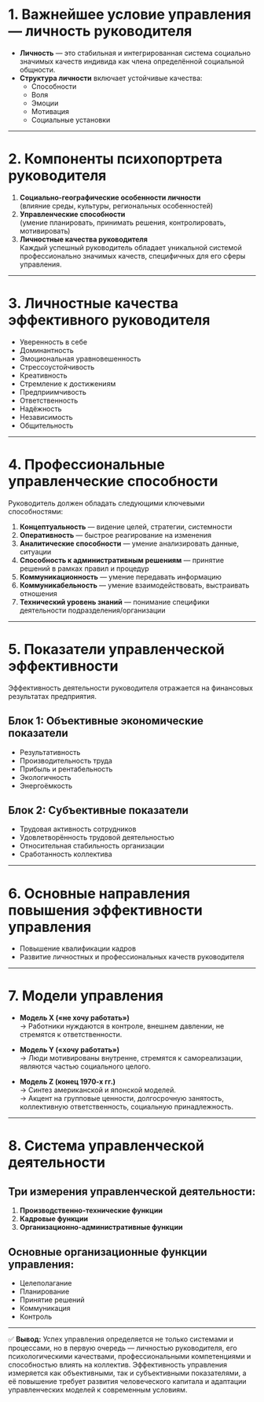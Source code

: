 # 1. Важнейшее условие управления — личность руководителя
- **Личность** — это стабильная и интегрированная система социально значимых качеств индивида как члена определённой социальной общности.
- **Структура личности** включает устойчивые качества:
  - Способности
  - Воля
  - Эмоции
  - Мотивация
  - Социальные установки
---
# 2. Компоненты психопортрета руководителя
1. **Социально-географические особенности личности**  
   (влияние среды, культуры, региональных особенностей)
2. **Управленческие способности**  
   (умение планировать, принимать решения, контролировать, мотивировать)
3. **Личностные качества руководителя**  
   Каждый успешный руководитель обладает уникальной системой профессионально значимых качеств, специфичных для его сферы управления.
---
# 3. Личностные качества эффективного руководителя
- Уверенность в себе  
- Доминантность  
- Эмоциональная уравновешенность  
- Стрессоустойчивость  
- Креативность  
- Стремление к достижениям  
- Предприимчивость  
- Ответственность  
- Надёжность  
- Независимость  
- Общительность  
---
# 4. Профессиональные управленческие способности
Руководитель должен обладать следующими ключевыми способностями:
1. **Концептуальность** — видение целей, стратегии, системности  
2. **Оперативность** — быстрое реагирование на изменения  
3. **Аналитические способности** — умение анализировать данные, ситуации  
4. **Способность к административным решениям** — принятие решений в рамках правил и процедур  
5. **Коммуникационность** — умение передавать информацию  
6. **Коммуникабельность** — умение взаимодействовать, выстраивать отношения  
7. **Технический уровень знаний** — понимание специфики деятельности подразделения/организации
---
# 5. Показатели управленческой эффективности
Эффективность деятельности руководителя отражается на финансовых результатах предприятия.
## Блок 1: Объективные экономические показатели
- Результативность  
- Производительность труда  
- Прибыль и рентабельность  
- Экологичность  
- Энергоёмкость
## Блок 2: Субъективные показатели
- Трудовая активность сотрудников  
- Удовлетворённость трудовой деятельностью  
- Относительная стабильность организации  
- Сработанность коллектива

---
# 6. Основные направления повышения эффективности управления
- Повышение квалификации кадров  
- Развитие личностных и профессиональных качеств руководителя
---
# 7. Модели управления
- **Модель X («не хочу работать»)**  
  → Работники нуждаются в контроле, внешнем давлении, не стремятся к ответственности.

- **Модель Y («хочу работать»)**  
  → Люди мотивированы внутренне, стремятся к самореализации, являются частью социального целого.

- **Модель Z (конец 1970-х гг.)**  
  → Синтез американской и японской моделей.  
  → Акцент на групповые ценности, долгосрочную занятость, коллективную ответственность, социальную принадлежность.
---
# 8. Система управленческой деятельности
## Три измерения управленческой деятельности:
1. **Производственно-технические функции**  
2. **Кадровые функции**  
3. **Организационно-административные функции**
## Основные организационные функции управления:
- Целеполагание  
- Планирование  
- Принятие решений  
- Коммуникация  
- Контроль

---
✅ **Вывод:** Успех управления определяется не только системами и процессами, но в первую очередь — личностью руководителя, его психологическими качествами, профессиональными компетенциями и способностью влиять на коллектив. Эффективность управления измеряется как объективными, так и субъективными показателями, а её повышение требует развития человеческого капитала и адаптации управленческих моделей к современным условиям.